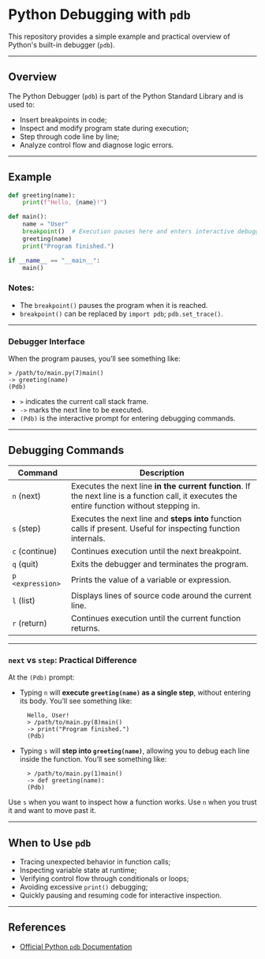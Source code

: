 # Python Debugging with `pdb`

This repository provides a simple example and practical overview of Python's built-in debugger (`pdb`).

---

## Overview

The Python Debugger (`pdb`) is part of the Python Standard Library and is used to:
- Insert breakpoints in code;
- Inspect and modify program state during execution;
- Step through code line by line;
- Analyze control flow and diagnose logic errors.

---

## Example

```python
def greeting(name):
    print(f"Hello, {name}!")

def main():
    name = "User"
    breakpoint()  # Execution pauses here and enters interactive debugging mode
    greeting(name)
    print("Program finished.")

if __name__ == "__main__":
    main()
```

### Notes:
- The `breakpoint()` pauses the program when it is reached.
- `breakpoint()` can be replaced by `import pdb`; `pdb.set_trace()`.

---

### Debugger Interface

When the program pauses, you’ll see something like:

```
> /path/to/main.py(7)main()
-> greeting(name)
(Pdb)
```

- `>` indicates the current call stack frame.
- `->` marks the next line to be executed.
- `(Pdb)` is the interactive prompt for entering debugging commands.

---

## Debugging Commands

| Command | Description |
|---------|-------------|
| `n` (next) | Executes the next line **in the current function**. If the next line is a function call, it executes the entire function without stepping in. |
| `s` (step) | Executes the next line and **steps into** function calls if present. Useful for inspecting function internals. |
| `c` (continue) | Continues execution until the next breakpoint. |
| `q` (quit) | Exits the debugger and terminates the program. |
| `p <expression>` | Prints the value of a variable or expression. |
| `l` (list) | Displays lines of source code around the current line. |
| `r` (return) | Continues execution until the current function returns. |

---

### `next` vs `step`: Practical Difference

At the `(Pdb)` prompt:

- Typing `n` will **execute `greeting(name)` as a single step**, without entering its body. You’ll see something like:

        Hello, User!
        > /path/to/main.py(8)main()
        -> print("Program finished.")
        (Pdb)
  
- Typing `s` will **step into `greeting(name)`**, allowing you to debug each line inside the function. You’ll see something like:

        > /path/to/main.py(1)main()
        -> def greeting(name):
        (Pdb) 

Use `s` when you want to inspect how a function works. Use `n` when you trust it and want to move past it.

---

## When to Use `pdb`

- Tracing unexpected behavior in function calls;
- Inspecting variable state at runtime;
- Verifying control flow through conditionals or loops;
- Avoiding excessive `print()` debugging;
- Quickly pausing and resuming code for interactive inspection.

---

## References

- [Official Python `pdb` Documentation](https://docs.python.org/3/library/pdb.html)
